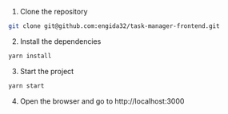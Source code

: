 <!-- write step by step to start the project 
.env content is 
# base url for the API
REACT_APP_API_BASE_URL=
 -->
1. Clone the repository
```bash
git clone git@github.com:engida32/task-manager-frontend.git
```
2. Install the dependencies
```bash 
yarn install
```
 
3. Start the project
```bash
yarn start
```
4. Open the browser and go to http://localhost:3000
```

